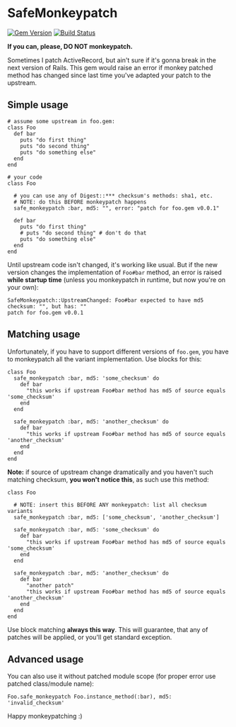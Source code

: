 # SafeMonkeypatch

[![Gem Version][GV img]][Gem Version]
[![Build Status][BS img]][Build Status]

**If you can, please, DO NOT monkeypatch.**

Sometimes I patch ActiveRecord, but ain't sure if
it's gonna break in the next version of Rails. This gem
would raise an error if monkey patched method has changed
since last time you've adapted your patch to the upstream.

## Simple usage

    # assume some upstream in foo.gem:
    class Foo
      def bar
        puts "do first thing"
        puts "do second thing"
        puts "do something else"
      end
    end

    # your code
    class Foo

      # you can use any of Digest::*** checksum's methods: sha1, etc.
      # NOTE: do this BEFORE monkeypatch happens
      safe_monkeypatch :bar, md5: "", error: "patch for foo.gem v0.0.1"

      def bar
        puts "do first thing"
        # puts "do second thing" # don't do that
        puts "do something else"
      end
    end

Until upstream code isn't changed, it's working like usual.
But if the new version changes the implementation of `Foo#bar` method, an
error is raised **while startup time**
(unless you monkeypatch in runtime, but now you're on your own):

    SafeMonkeypatch::UpstreamChanged: Foo#bar expected to have md5 checksum: "", but has: ""
    patch for foo.gem v0.0.1

## Matching usage

Unfortunately, if you have to support different versions of `foo.gem`, you have to monkeypatch all the
variant implementation. Use blocks for this:

    class Foo
      safe_monkeypatch :bar, md5: 'some_checksum' do
        def bar
          "this works if upstream Foo#bar method has md5 of source equals 'some_checksum'
        end
      end

      safe_monkeypatch :bar, md5: 'another_checksum' do
        def bar
          "this works if upstream Foo#bar method has md5 of source equals 'another_checksum'
        end
      end
    end

**Note:** if source of upstream change dramatically and you haven't such matching checksum,
**you won't notice this**, as such use this method:

    class Foo

      # NOTE: insert this BEFORE ANY monkeypatch: list all checksum variants
      safe_monkeypatch :bar, md5: ['some_checksum', 'another_checksum']

      safe_monkeypatch :bar, md5: 'some_checksum' do
        def bar
          "this works if upstream Foo#bar method has md5 of source equals 'some_checksum'
        end
      end

      safe_monkeypatch :bar, md5: 'another_checksum' do
        def bar
          "another patch"
          "this works if upstream Foo#bar method has md5 of source equals 'another_checksum'
        end
      end
    end

Use block matching **always this way**. This will guarantee, that any of patches will be applied,
or you'll get standard exception.

## Advanced usage

You can also use it without patched module scope (for proper error use patched class/module name):

    Foo.safe_monkeypatch Foo.instance_method(:bar), md5: 'invalid_checksum'

Happy monkeypatching :)

[Gem Version]: https://rubygems.org/gems/safe_monkeypatch
[Build Status]: https://travis-ci.org/razum2um/safe_monkeypatch

[GV img]: https://badge.fury.io/rb/safe_monkeypatch.png
[BS img]: https://travis-ci.org/razum2um/safe_monkeypatch.png
